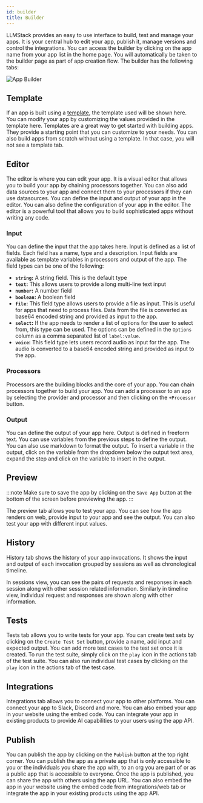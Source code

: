 ```yaml
---
id: builder
title: Builder
---
```


LLMStack provides an easy to use interface to build, test and manage your apps. It is your central hub to edit your app, publish it, manage versions and control the integrations. You can access the builder by clicking on the app name from your app list in the home page. You will automatically be taken to the builder page as part of app creation flow. The builder has the following tabs:

![App Builder](/img/ui/llmstack-app-builder.png)

## Template

If an app is built using a [template](templates.md), the template used will be shown here. You can modify your app by customizing the values provided in the template here. Templates are a great way to get started with building apps. They provide a starting point that you can customize to your needs. You can also build apps from scratch without using a template. In that case, you will not see a template tab.

## Editor

The editor is where you can edit your app. It is a visual editor that allows you to build your app by chaining processors together. You can also add data sources to your app and connect them to your processors if they can use datasources. You can define the input and output of your app in the editor. You can also define the configuration of your app in the editor. The editor is a powerful tool that allows you to build sophisticated apps without writing any code.

### Input

You can define the input that the app takes here. Input is defined as a list of fields. Each field has a name, type and a description. Input fields are available as template variables in processors and output of the app. The field types can be one of the following:

- **`string`:** A string field. This is the default type
- **`text`:** This allows users to provide a long multi-line text input
- **`number`:** A number field
- **`boolean`:** A boolean field
- **`file`:** This field type allows users to provide a file as input. This is useful for apps that need to process files. Data from the file is converted as base64 encoded string and provided as input to the app.
- **`select`:** If the app needs to render a list of options for the user to select from, this type can be used. The options can be defined in the `Options` column as a comma separated list of `label:value`.
- **`voice`:** This field type lets users record audio as input for the app. The audio is converted to a base64 encoded string and provided as input to the app.

### Processors

Processors are the building blocks and the core of your app. You can chain processors together to build your app. You can add a processor to an app by selecting the provider and processor and then clicking on the `+Processor` button.

### Output

You can define the output of your app here. Output is defined in freeform text. You can use variables from the previous steps to define the output. You can also use markdown to format the output. To insert a variable in the output, click on the variable from the dropdown below the output text area, expand the step and click on the variable to insert in the output.

## Preview

:::note
Make sure to save the app by clicking on the `Save App` button at the bottom of the screen before previewing the app.
:::

The preview tab allows you to test your app. You can see how the app renders on web, provide input to your app and see the output. You can also test your app with different input values.

## History

History tab shows the history of your app invocations. It shows the input and output of each invocation grouped by sessions as well as chronological timeline.

In sessions view, you can see the pairs of requests and responses in each session along with other session related information. Similarly in timeline view, individual request and responses are shown along with other information.

## Tests

Tests tab allows you to write tests for your app. You can create test sets by clicking on the `Create Test Set` button, provide a name, add input and expected output. You can add more test cases to the test set once it is created. To run the test suite, simply click on the `play` icon in the actions tab of the test suite. You can also run individual test cases by clicking on the `play` icon in the actions tab of the test case.

## Integrations

Integrations tab allows you to connect your app to other platforms. You can connect your app to Slack, Discord and more. You can also embed your app in your website using the embed code. You can integrate your app in existing products to provide AI capabilities to your users using the app API.

## Publish

You can publish the app by clicking on the `Publish` button at the top right corner. You can publish the app as a private app that is only accessible to you or the individuals you share the app with, to an org you are part of or as a public app that is accessible to everyone. Once the app is published, you can share the app with others using the app URL. You can also embed the app in your website using the embed code from integrations/web tab or integrate the app in your existing products using the app API.
